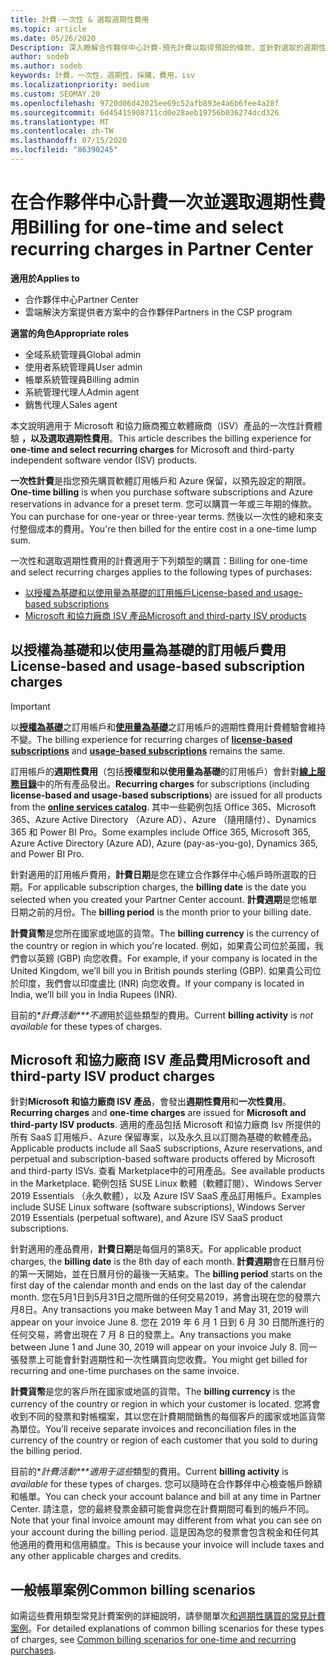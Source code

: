 ```yaml
---
title: 計費-一次性 & 選取週期性費用
ms.topic: article
ms.date: 05/26/2020
Description: 深入瞭解合作夥伴中心計費-預先計費以取得預設的條款，並針對選取的週期性費用計費。
author: sodeb
ms.author: sodeb
keywords: 計費，一次性，週期性，採購，費用，isv
ms.localizationpriority: medium
ms.custom: SEOMAY.20
ms.openlocfilehash: 9720d06d42025ee69c52afb893e4a6b6fee4a28f
ms.sourcegitcommit: 6d45415908711cd0e28aeb19756b036274dcd326
ms.translationtype: MT
ms.contentlocale: zh-TW
ms.lasthandoff: 07/15/2020
ms.locfileid: "86390245"
---
```

# <a name="billing-for-one-time-and-select-recurring-charges-in-partner-center"></a><span data-ttu-id="3f2d9-104">在合作夥伴中心計費一次並選取週期性費用</span><span class="sxs-lookup"><span data-stu-id="3f2d9-104">Billing for one-time and select recurring charges in Partner Center</span></span>

<span data-ttu-id="3f2d9-105">**適用於**</span><span class="sxs-lookup"><span data-stu-id="3f2d9-105">**Applies to**</span></span>
- <span data-ttu-id="3f2d9-106">合作夥伴中心</span><span class="sxs-lookup"><span data-stu-id="3f2d9-106">Partner Center</span></span>
- <span data-ttu-id="3f2d9-107">雲端解決方案提供者方案中的合作夥伴</span><span class="sxs-lookup"><span data-stu-id="3f2d9-107">Partners in the CSP program</span></span>

<span data-ttu-id="3f2d9-108">**適當的角色**</span><span class="sxs-lookup"><span data-stu-id="3f2d9-108">**Appropriate roles**</span></span>
- <span data-ttu-id="3f2d9-109">全域系統管理員</span><span class="sxs-lookup"><span data-stu-id="3f2d9-109">Global admin</span></span>
- <span data-ttu-id="3f2d9-110">使用者系統管理員</span><span class="sxs-lookup"><span data-stu-id="3f2d9-110">User admin</span></span>
- <span data-ttu-id="3f2d9-111">帳單系統管理員</span><span class="sxs-lookup"><span data-stu-id="3f2d9-111">Billing admin</span></span>
- <span data-ttu-id="3f2d9-112">系統管理代理人</span><span class="sxs-lookup"><span data-stu-id="3f2d9-112">Admin agent</span></span>
- <span data-ttu-id="3f2d9-113">銷售代理人</span><span class="sxs-lookup"><span data-stu-id="3f2d9-113">Sales agent</span></span>

<span data-ttu-id="3f2d9-114">本文說明適用于 Microsoft 和協力廠商獨立軟體廠商（ISV）產品的一次性計費體驗 **，以及選取週期性費用**。</span><span class="sxs-lookup"><span data-stu-id="3f2d9-114">This article describes the billing experience for **one-time and select recurring charges** for Microsoft and third-party independent software vendor (ISV) products.</span></span> 

<span data-ttu-id="3f2d9-115">**一次性計費**是指您預先購買軟體訂用帳戶和 Azure 保留，以預先設定的期限。</span><span class="sxs-lookup"><span data-stu-id="3f2d9-115">**One-time billing** is when you purchase software subscriptions and Azure reservations in advance for a preset term.</span></span> <span data-ttu-id="3f2d9-116">您可以購買一年或三年期的條款。</span><span class="sxs-lookup"><span data-stu-id="3f2d9-116">You can purchase for one-year or three-year terms.</span></span> <span data-ttu-id="3f2d9-117">然後以一次性的總和來支付整個成本的費用。</span><span class="sxs-lookup"><span data-stu-id="3f2d9-117">You're then billed for the entire cost in a one-time lump sum.</span></span>

<span data-ttu-id="3f2d9-118">一次性和選取週期性費用的計費適用于下列類型的購買：</span><span class="sxs-lookup"><span data-stu-id="3f2d9-118">Billing for one-time and select recurring charges applies to the following types of purchases:</span></span>

- [<span data-ttu-id="3f2d9-119">以授權為基礎和以使用量為基礎的訂用帳戶</span><span class="sxs-lookup"><span data-stu-id="3f2d9-119">License-based and usage-based subscriptions</span></span>](#license-based-and-usage-based-subscription-charges)
- [<span data-ttu-id="3f2d9-120">Microsoft 和協力廠商 ISV 產品</span><span class="sxs-lookup"><span data-stu-id="3f2d9-120">Microsoft and third-party ISV products</span></span>](#microsoft-and-third-party-isv-product-charges)

## <a name="license-based-and-usage-based-subscription-charges"></a><span data-ttu-id="3f2d9-121">以授權為基礎和以使用量為基礎的訂用帳戶費用</span><span class="sxs-lookup"><span data-stu-id="3f2d9-121">License-based and usage-based subscription charges</span></span>

> [!IMPORTANT]
> <span data-ttu-id="3f2d9-122">以[**授權為基礎**](license-based-billing.md)之訂用帳戶和[**使用量為基礎**](usage-based-billing.md)之訂用帳戶的週期性費用計費體驗會維持不變。</span><span class="sxs-lookup"><span data-stu-id="3f2d9-122">The billing experience for recurring charges of [**license-based subscriptions**](license-based-billing.md) and [**usage-based subscriptions**](usage-based-billing.md) remains the same.</span></span>

<span data-ttu-id="3f2d9-123">訂用帳戶的**週期性費用**（包括**授權型和以使用量為基礎**的訂用帳戶）會針對[**線上服務目錄**](https://partner.microsoft.com/commerce/preferredoffers/list)中的所有產品發出。</span><span class="sxs-lookup"><span data-stu-id="3f2d9-123">**Recurring charges** for subscriptions (including **license-based and usage-based subscriptions**) are issued for all products from the [**online services catalog**](https://partner.microsoft.com/commerce/preferredoffers/list).</span></span> <span data-ttu-id="3f2d9-124">其中一些範例包括 Office 365、Microsoft 365、Azure Active Directory （Azure AD）、Azure （隨用隨付）、Dynamics 365 和 Power BI Pro。</span><span class="sxs-lookup"><span data-stu-id="3f2d9-124">Some examples include Office 365, Microsoft 365, Azure Active Directory (Azure AD), Azure (pay-as-you-go), Dynamics 365, and Power BI Pro.</span></span>

<span data-ttu-id="3f2d9-125">針對適用的訂用帳戶費用，**計費日期**是您在建立合作夥伴中心帳戶時所選取的日期。</span><span class="sxs-lookup"><span data-stu-id="3f2d9-125">For applicable subscription charges, the **billing date** is the date you selected when you created your Partner Center account.</span></span> <span data-ttu-id="3f2d9-126">**計費週期**是您帳單日期之前的月份。</span><span class="sxs-lookup"><span data-stu-id="3f2d9-126">The **billing period** is the month prior to your billing date.</span></span>

<span data-ttu-id="3f2d9-127">**計費貨幣**是您所在國家或地區的貨幣。</span><span class="sxs-lookup"><span data-stu-id="3f2d9-127">The **billing currency** is the currency of the country or region in which you're located.</span></span> <span data-ttu-id="3f2d9-128">例如，如果貴公司位於英國，我們會以英鎊 (GBP) 向您收費。</span><span class="sxs-lookup"><span data-stu-id="3f2d9-128">For example, if your company is located in the United Kingdom, we’ll bill you in British pounds sterling (GBP).</span></span> <span data-ttu-id="3f2d9-129">如果貴公司位於印度，我們會以印度盧比 (INR) 向您收費。</span><span class="sxs-lookup"><span data-stu-id="3f2d9-129">If your company is located in India, we’ll bill you in India Rupees (INR).</span></span>

<span data-ttu-id="3f2d9-130">目前的\**計費活動\*\*\*不適*用於這些類型的費用。</span><span class="sxs-lookup"><span data-stu-id="3f2d9-130">Current **billing activity** is *not available* for these types of charges.</span></span>

## <a name="microsoft-and-third-party-isv-product-charges"></a><span data-ttu-id="3f2d9-131">Microsoft 和協力廠商 ISV 產品費用</span><span class="sxs-lookup"><span data-stu-id="3f2d9-131">Microsoft and third-party ISV product charges</span></span>

<span data-ttu-id="3f2d9-132">針對**Microsoft 和協力廠商 ISV 產品**，會發出**週期性費用**和**一次性費用**。</span><span class="sxs-lookup"><span data-stu-id="3f2d9-132">**Recurring charges** and **one-time charges** are issued for **Microsoft and third-party ISV products**.</span></span> <span data-ttu-id="3f2d9-133">適用的產品包括 Microsoft 和協力廠商 Isv 所提供的所有 SaaS 訂用帳戶、Azure 保留專案，以及永久且以訂閱為基礎的軟體產品。</span><span class="sxs-lookup"><span data-stu-id="3f2d9-133">Applicable products include all SaaS subscriptions, Azure reservations, and perpetual and subscription-based software products offered by Microsoft and third-party ISVs.</span></span> <span data-ttu-id="3f2d9-134">查看 Marketplace中的可用產品。</span><span class="sxs-lookup"><span data-stu-id="3f2d9-134">See available products in the Marketplace.</span></span> <span data-ttu-id="3f2d9-135">範例包括 SUSE Linux 軟體（軟體訂閱）、Windows Server 2019 Essentials （永久軟體），以及 Azure ISV SaaS 產品訂用帳戶。</span><span class="sxs-lookup"><span data-stu-id="3f2d9-135">Examples include SUSE Linux software (software subscriptions), Windows Server 2019 Essentials (perpetual software), and Azure ISV SaaS product subscriptions.</span></span>

<span data-ttu-id="3f2d9-136">針對適用的產品費用，**計費日期**是每個月的第8天。</span><span class="sxs-lookup"><span data-stu-id="3f2d9-136">For applicable product charges, the **billing date** is the 8th day of each month.</span></span> <span data-ttu-id="3f2d9-137">**計費週期**會在日曆月份的第一天開始，並在日曆月份的最後一天結束。</span><span class="sxs-lookup"><span data-stu-id="3f2d9-137">The **billing period** starts on the first day of the calendar month and ends on the last day of the calendar month.</span></span> <span data-ttu-id="3f2d9-138">您在5月1日到5月31日之間所做的任何交易2019，將會出現在您的發票六月8日。</span><span class="sxs-lookup"><span data-stu-id="3f2d9-138">Any transactions you make between May 1 and May 31, 2019 will appear on your invoice June 8.</span></span> <span data-ttu-id="3f2d9-139">您在 2019 年 6 月 1 日到 6 月 30 日間所進行的任何交易，將會出現在 7 月 8 日的發票上。</span><span class="sxs-lookup"><span data-stu-id="3f2d9-139">Any transactions you make between June 1 and June 30, 2019 will appear on your invoice July 8.</span></span> <span data-ttu-id="3f2d9-140">同一張發票上可能會針對週期性和一次性購買向您收費。</span><span class="sxs-lookup"><span data-stu-id="3f2d9-140">You might get billed for recurring and one-time purchases on the same invoice.</span></span>

<span data-ttu-id="3f2d9-141">**計費貨幣**是您的客戶所在國家或地區的貨幣。</span><span class="sxs-lookup"><span data-stu-id="3f2d9-141">The **billing currency** is the currency of the country or region in which your customer is located.</span></span> <span data-ttu-id="3f2d9-142">您將會收到不同的發票和對帳檔案，其以您在計費期間銷售的每個客戶的國家或地區貨幣為單位。</span><span class="sxs-lookup"><span data-stu-id="3f2d9-142">You’ll receive separate invoices and reconciliation files in the currency of the country or region of each customer that you sold to during the billing period.</span></span>

<span data-ttu-id="3f2d9-143">目前的\**計費活動\*\*\*適用于這些*類型的費用。</span><span class="sxs-lookup"><span data-stu-id="3f2d9-143">Current **billing activity** is *available* for these types of charges.</span></span> <span data-ttu-id="3f2d9-144">您可以隨時在合作夥伴中心檢查帳戶餘額和帳單。</span><span class="sxs-lookup"><span data-stu-id="3f2d9-144">You can check your account balance and bill at any time in Partner Center.</span></span> <span data-ttu-id="3f2d9-145">請注意，您的最終發票金額可能會與您在計費期間可看到的帳戶不同。</span><span class="sxs-lookup"><span data-stu-id="3f2d9-145">Note that your final invoice amount may different from what you can see on your account during the billing period.</span></span> <span data-ttu-id="3f2d9-146">這是因為您的發票會包含稅金和任何其他適用的費用和信用額度。</span><span class="sxs-lookup"><span data-stu-id="3f2d9-146">This is because your invoice will include taxes and any other applicable charges and credits.</span></span>

## <a name="common-billing-scenarios"></a><span data-ttu-id="3f2d9-147">一般帳單案例</span><span class="sxs-lookup"><span data-stu-id="3f2d9-147">Common billing scenarios</span></span>

<span data-ttu-id="3f2d9-148">如需這些費用類型常見計費案例的詳細說明，請參閱單次[和週期性購買的常見計費案例](common-billing-scenarios-onetime-recurring.md)。</span><span class="sxs-lookup"><span data-stu-id="3f2d9-148">For detailed explanations of common billing scenarios for these types of charges, see [Common billing scenarios for one-time and recurring purchases](common-billing-scenarios-onetime-recurring.md).</span></span>
